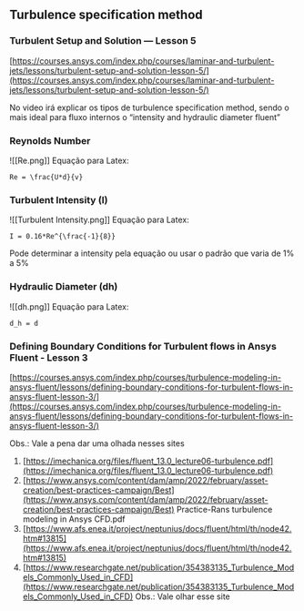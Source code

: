 ## Turbulence specification method

### **Turbulent Setup and Solution — Lesson 5**

[https://courses.ansys.com/index.php/courses/laminar-and-turbulent-jets/lessons/turbulent-setup-and-solution-lesson-5/](https://courses.ansys.com/index.php/courses/laminar-and-turbulent-jets/lessons/turbulent-setup-and-solution-lesson-5/)

No video irá explicar os tipos de turbulence specification method, sendo o mais ideal para fluxo internos o “intensity and hydraulic diameter fluent”

### Reynolds Number
![[Re.png]]
Equação para Latex:
````
Re = \frac{U*d}{v}
````
### Turbulent Intensity (I)
![[Turbulent Intensity.png]]
Equação para Latex:
````
I = 0.16*Re^{\frac{-1}{8}}
````

Pode determinar a intensity pela equação ou usar o padrão que varia de 1% a 5%

### Hydraulic Diameter (dh)
![[dh.png]]
Equação para Latex:
````
d_h = d
````
### **Defining Boundary Conditions for Turbulent flows in Ansys Fluent - Lesson 3**

[https://courses.ansys.com/index.php/courses/turbulence-modeling-in-ansys-fluent/lessons/defining-boundary-conditions-for-turbulent-flows-in-ansys-fluent-lesson-3/](https://courses.ansys.com/index.php/courses/turbulence-modeling-in-ansys-fluent/lessons/defining-boundary-conditions-for-turbulent-flows-in-ansys-fluent-lesson-3/)

Obs.: Vale a pena dar uma olhada nesses sites

1. [https://imechanica.org/files/fluent_13.0_lecture06-turbulence.pdf](https://imechanica.org/files/fluent_13.0_lecture06-turbulence.pdf)
2. [](https://www.ansys.com/content/dam/amp/2022/february/asset-creation/best-practices-campaign/Best%20Practice-Rans%20turbulence%20modeling%20in%20Ansys%20CFD.pdf)[https://www.ansys.com/content/dam/amp/2022/february/asset-creation/best-practices-campaign/Best](https://www.ansys.com/content/dam/amp/2022/february/asset-creation/best-practices-campaign/Best) Practice-Rans turbulence modeling in Ansys CFD.pdf
3. [https://www.afs.enea.it/project/neptunius/docs/fluent/html/th/node42.htm#13815](https://www.afs.enea.it/project/neptunius/docs/fluent/html/th/node42.htm#13815)
4. [https://www.researchgate.net/publication/354383135_Turbulence_Models_Commonly_Used_in_CFD](https://www.researchgate.net/publication/354383135_Turbulence_Models_Commonly_Used_in_CFD)
Obs.: Vale olhar esse site